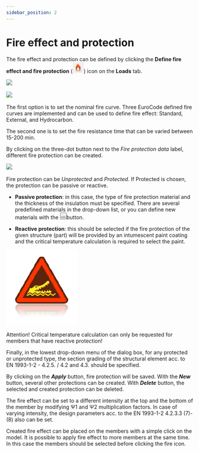```yaml
---
sidebar_position: 2
---
```

# Fire effect and protection

The fire effect and protection can be defined by clicking the **Define fire effect and fire protection** (![](./img/wp-content-uploads-2021-04-12-2-fire.png)) icon on the **Loads** tab.

<!-- /wp:paragraph -->

<!-- wp:image {"align":"center","id":8584,"sizeSlug":"large","linkDestination":"media"} -->

[![](https://consteelsoftware.com/wp-content/uploads/2021/04/12-2-fire-effect-and-protection.png)](./img/wp-content-uploads-2021-04-12-2-fire-effect-and-protection.png)

<!-- /wp:image -->

<!-- wp:image {"align":"center","id":8590,"width":267,"height":328,"sizeSlug":"large","linkDestination":"media"} -->

[![](https://consteelsoftware.com/wp-content/uploads/2021/04/12-2-define-fire-effect.png)](./img/wp-content-uploads-2021-04-12-2-define-fire-effect.png)

<!-- /wp:image -->

<!-- wp:paragraph {"align":"justify"} -->

The first option is to set the nominal fire curve. Three EuroCode defined fire curves are implemented and can be used to define fire effect: Standard, External, and Hydrocarbon.

<!-- /wp:paragraph -->

<!-- wp:paragraph -->

The second one is to set the fire resistance time that can be varied between 15-200 min.

<!-- /wp:paragraph -->

<!-- wp:paragraph {"align":"justify"} -->

By clicking on the three-dot button next to the _Fire protection data_ label, different fire protection can be created.

<!-- /wp:paragraph -->

<!-- wp:image {"align":"right","id":8596,"width":456,"height":228,"sizeSlug":"large","linkDestination":"media"} -->

[![](https://consteelsoftware.com/wp-content/uploads/2021/04/12-2-passive-protection.png)](./img/wp-content-uploads-2021-04-12-2-passive-protection.png)

<!-- /wp:image -->

<!-- wp:paragraph {"align":"justify"} -->

Fire protection can be _Unprotected_ and _Protected_. If Protected is chosen, the protection can be passive or reactive.

<!-- /wp:paragraph -->

<!-- wp:list -->

- **Passive protection**: in this case, the type of fire protection material and the thickness of the insulation must be specified. There are several predefined materials in the drop-down list, or you can define new materials with the ![](./img/wp-content-uploads-2021-04-3dots-button.png)button.

<!-- /wp:list -->

<!-- wp:list -->

- **Reactive protection**: this should be selected if the fire protection of the given structure (part) will be provided by an intumescent paint coating and the critical temperature calculation is required to select the paint.

<!-- /wp:list -->

<!-- wp:image {"align":"left","id":21417,"width":68,"height":72,"sizeSlug":"large","linkDestination":"none"} -->

![](./img/wp-content-uploads-2021-04-warning_croc.png)

<!-- /wp:image -->

<!-- wp:paragraph -->

Attention! Critical temperature calculation can only be requested for members that have reactive protection!

<!-- /wp:paragraph -->

<!-- wp:spacer {"height":16} -->

<!-- /wp:spacer -->

<!-- wp:paragraph {"align":"justify"} -->

Finally, in the lowest drop-down menu of the dialog box, for any protected or unprotected type, the section grading of the structural element acc. to EN 1993-1-2 - 4.2.5. / 4.2 and 4.3. should be specified.

<!-- /wp:paragraph -->

<!-- wp:paragraph {"align":"justify"} -->

By clicking on the **_Apply_** button, fire protection will be saved. With the **_New_** button, several other protections can be created. With _**Delete**_ button, the selected and created protection can be deleted.

<!-- /wp:paragraph -->

<!-- wp:paragraph {"align":"justify"} -->

The fire effect can be set to a different intensity at the top and the bottom of the member by modifying Ψ1 and Ψ2 multiplication factors. In case of varying intensity, the design parameters acc. to the EN 1993-1-2 4.2.3.3 (7)-(8) also can be set.

<!-- /wp:paragraph -->

<!-- wp:paragraph {"align":"justify"} -->

Created fire effect can be placed on the members with a simple click on the model. It is possible to apply fire effect to more members at the same time. In this case the members should be selected before clicking the fire icon.

<!-- /wp:paragraph -->
